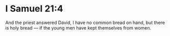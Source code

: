 # I Samuel 21:4

And the priest answered David, I have no common bread on hand, but there is holy bread — if the young men have kept themselves from women.
